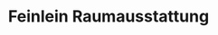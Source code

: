 ---
title: "Feinlein Raumausstattung"
url: /hanau/feinlein-raumausstattung/
shop: Raumausstattung
---